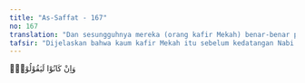 ```yaml
---
title: "As-Saffat - 167"
no: 167
translation: "Dan sesungguhnya mereka (orang kafir Mekah) benar-benar pernah berkata,"
tafsir: "Dijelaskan bahwa kaum kafir Mekah itu sebelum kedatangan Nabi Muhammad sebenarnya sudah berjanji bahwa seandainya mereka memiliki kitab suci yang berisi pedoman seperti yang dimiliki oleh kaum Yahudi dan Nasrani, mereka akan beriman dan melaksanakan perintah yang tertera dalam kitab suci itu dengan sepatuh-patuhnya. Mereka mengharapkan datangnya seorang rasul untuk membimbing mereka menuju kebahagiaan di dunia dan akhirat seperti yang dipunyai mereka. Mereka ingin pula mengalami kejayaan seperti yang pernah dialami kedua kaum itu di bawah nabi mereka masing-masing, karena umat di bawah pimpinan nabi pastilah terjamin kebahagiaan dan kejayaannya."
---
```


وَاِنْ كَانُوْا لَيَقُوْلُوْنَۙ
